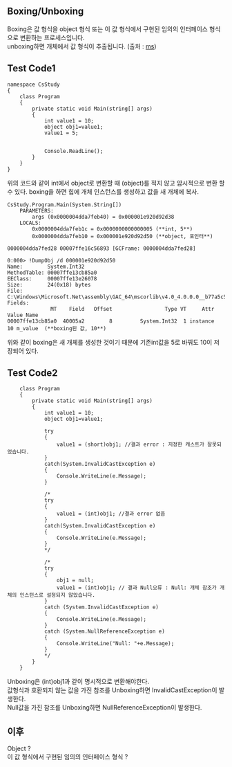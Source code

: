 ## Boxing/Unboxing
Boxing은 값 형식을 object 형식 또는 이 값 형식에서 구현된 임의의 인터페이스 형식으로 변환하는 프로세스입니다.  
unboxing하면 개체에서 값 형식이 추출됩니다.
(출처 : [ms](https://docs.microsoft.com/ko-kr/dotnet/csharp/programming-guide/types/boxing-and-unboxing))

## Test Code1
```
namespace CsStudy
{
    class Program
    {
        private static void Main(string[] args)
        {
            int value1 = 10;
            object obj1=value1;
            value1 = 5;


            Console.ReadLine();
        }
    }
}
```
위의 코드와 같이 int에서 object로 변환할 때 (object)를 적지 않고 암시적으로 변환 할 수 있다.
boxing을 하면 힙에 개체 인스턴스를 생성하고 값을 새 개체에 복사.
```
CsStudy.Program.Main(System.String[])
    PARAMETERS:
        args (0x0000004dda7feb40) = 0x000001e920d92d38
    LOCALS:
        0x0000004dda7feb1c = 0x0000000000000005 (**int, 5**)
        0x0000004dda7feb10 = 0x000001e920d92d50 (**object, 포인터**)

0000004dda7fed28 00007ffe16c56893 [GCFrame: 0000004dda7fed28]

0:000> !DumpObj /d 000001e920d92d50
Name:        System.Int32
MethodTable: 00007ffe13cb85a0
EEClass:     00007ffe13e26078
Size:        24(0x18) bytes
File:        C:\Windows\Microsoft.Net\assembly\GAC_64\mscorlib\v4.0_4.0.0.0__b77a5c561934e089\mscorlib.dll
Fields:
              MT    Field   Offset                 Type VT     Attr            Value Name
00007ffe13cb85a0  40005a2        8         System.Int32  1 instance               10 m_value  (**boxing된 값, 10**)

```
위와 같이 boxing은 새 개체를 생성한 것이기 때문에 기존int값을 5로 바꿔도 10이 저장되어 있다.

## Test Code2
```
    class Program
    {
        private static void Main(string[] args)
        {
            int value1 = 10;
            object obj1=value1;

            try
            {
                value1 = (short)obj1; //결과 error : 지정한 캐스트가 잘못되었습니다.
            }
            catch(System.InvalidCastException e)
            {
                Console.WriteLine(e.Message);
            }
            
            /*
            try
            {
                value1 = (int)obj1; //결과 error 없음
            }
            catch(System.InvalidCastException e)
            {
                Console.WriteLine(e.Message);
            }
            */
            
            /*
            try
            {
                obj1 = null;
                value1 = (int)obj1; // 결과 Null오류 : Null: 개체 참조가 개체의 인스턴스로 설정되지 않았습니다.
            }
            catch (System.InvalidCastException e)
            {
                Console.WriteLine(e.Message);
            }
            catch (System.NullReferenceException e)
            {
                Console.WriteLine("Null: "+e.Message);
            }
            */
        }
    }
```
Unboxing은 (int)obj1과 같이 명시적으로 변환해야한다.  
값형식과 호환되지 않는 값을 가진 참조를 Unboxing하면 InvalidCastException이 발생한다.  
Null값을 가진 참조를 Unboxing하면 NullReferenceException이 발생한다.
## 이후
Object ?  
이 값 형식에서 구현된 임의의 인터페이스 형식 ?
